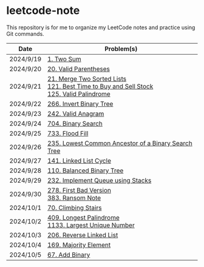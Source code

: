 # leetcode-note

This repository is for me to organize my LeetCode notes and practice using Git commands. 

| Date | Problem(s) |
| ---- | ------- |
| 2024/9/19 | [1. Two Sum](1-twoSum.md) |
| 2024/9/20 | [20. Valid Parentheses](20-isValid.md) |
| 2024/9/21 | [21. Merge Two Sorted Lists](21-mergeTwoLists.md) </br> [121. Best Time to Buy and Sell Stock](121-maxProfit.md) </br> [125. Valid Palindrome](125-isPalindrome.md) |
| 2024/9/22 | [266. Invert Binary Tree](226-invertTree.md) |
| 2024/9/23 | [242. Valid Anagram](242-isAnagram.md) |
| 2024/9/24 | [704. Binary Search](704-search.md) |
| 2024/9/25 | [733. Flood Fill](733-floodFill.md) |
| 2024/9/26 | [235. Lowest Common Ancestor of a Binary Search Tree](235-lowestCommonAncestor.md) |
| 2024/9/27 | [141. Linked List Cycle](141-hasCycle.md) |
| 2024/9/28 | [110. Balanced Binary Tree](110-isBalanced.md) |
| 2024/9/29 | [232. Implement Queue using Stacks](232-MyQueue.md) |
| 2024/9/30 | [278. First Bad Version](278-firstBadVersion.md) </br> [383. Ransom Note](383-canConstruct.md) |
| 2024/10/1 | [70. Climbing Stairs](70-climbStairs.md) |
| 2024/10/2 | [409. Longest Palindrome](409-longestPalindrome.md) </br> [1133. Largest Unique Number](1133-largestUniqueNumber.md) |
| 2024/10/3 | [206. Reverse Linked List](206-reverseList.md) |
| 2024/10/4 | [169. Majority Element](169-majorityElement.md) |
| 2024/10/5 | [67. Add Binary](67-addBinary.md) |